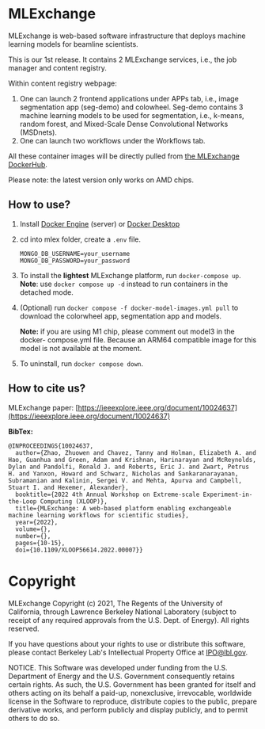 # MLExchange
MLExchange is web-based software infrastructure that deploys machine learning models for beamline scientists.

This is our 1st release. 
It contains 2 MLExchange services, i.e., the job manager and content registry.

Within content registry webpage:  
1. 	One can launch 2 frontend applications under APPs tab, i.e., image segmentation app (seg-demo) and colowheel. Seg-demo contains 3 machine learning models to be used for segmentation, i.e., k-means, random forest, and Mixed-Scale Dense Convolutional Networks (MSDnets).   
2. 	One can launch two workflows under the Workflows tab.

All these container images will be directly pulled from [the MLExchange DockerHub](https://hub.docker.com/u/mlexchange1). 

Please note: the latest version only works on AMD chips.

## How to use?
1. Install [Docker Engine](https://docs.docker.com/engine/install/ubuntu/) (server) or [Docker Desktop](https://www.docker.com/products/docker-desktop/) 
2. cd into mlex folder, create a `.env` file.

	```
	MONGO_DB_USERNAME=your_username     
	MONGO_DB_PASSWORD=your_password               
 	``` 
3. To install the **lightest** MLExchange platform, run `docker-compose up`. **Note**: use `docker compose up -d` instead to run containers in the detached mode.

4. (Optional) run `docker compose -f docker-model-images.yml pull` to download the colorwheel app, segmentation app and models. 

	**Note:** if you are using M1 chip, please comment out model3 in the docker-	compose.yml file. Because an ARM64 compatible image for this model is not 	available at the moment.

5. To uninstall, run `docker compose down`. 


## How to cite us?
MLExchange paper: [https://ieeexplore.ieee.org/document/10024637](https://ieeexplore.ieee.org/document/10024637)

**BibTex:**  

    @INPROCEEDINGS{10024637,
      author={Zhao, Zhuowen and Chavez, Tanny and Holman, Elizabeth A. and Hao, Guanhua and Green, Adam and Krishnan, Harinarayan and McReynolds, Dylan and Pandolfi, Ronald J. and Roberts, Eric J. and Zwart, Petrus H. and Yanxon, Howard and Schwarz, Nicholas and Sankaranarayanan, Subramanian and Kalinin, Sergei V. and Mehta, Apurva and Campbell, Stuart I. and Hexemer, Alexander},
      booktitle={2022 4th Annual Workshop on Extreme-scale Experiment-in-the-Loop Computing (XLOOP)}, 
      title={MLExchange: A web-based platform enabling exchangeable machine learning workflows for scientific studies}, 
      year={2022},
      volume={},
      number={},
      pages={10-15},
      doi={10.1109/XLOOP56614.2022.00007}} 
 

# Copyright
MLExchange Copyright (c) 2021, The Regents of the University of California, through Lawrence Berkeley National Laboratory (subject to receipt of any required approvals from the U.S. Dept. of Energy). All rights reserved.

If you have questions about your rights to use or distribute this software, please contact Berkeley Lab's Intellectual Property Office at IPO@lbl.gov.

NOTICE.  This Software was developed under funding from the U.S. Department of Energy and the U.S. Government consequently retains certain rights.  As such, the U.S. Government has been granted for itself and others acting on its behalf a paid-up, nonexclusive, irrevocable, worldwide license in the Software to reproduce, distribute copies to the public, prepare derivative works, and perform publicly and display publicly, and to permit others to do so.
